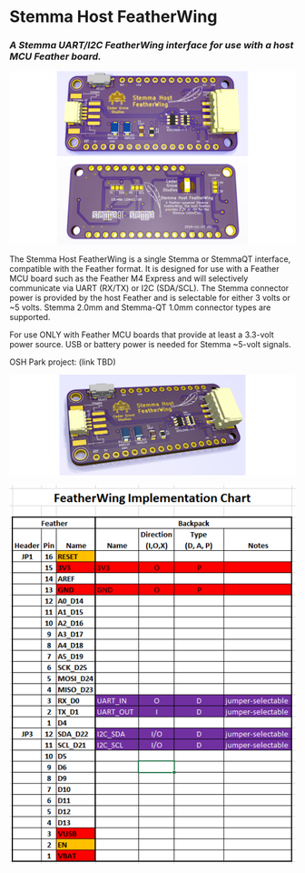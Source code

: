 # Stemma Host FeatherWing

### _A Stemma UART/I2C FeatherWing interface for use with a host MCU Feather board._

![Image of Module](https://github.com/CedarGroveStudios/Stemma_Host_FeatherWing/blob/master/photos/Stemma_Host_FeatherWing_PCB_combo_wide.png)

The Stemma Host FeatherWing is a single Stemma or StemmaQT interface, compatible with the Feather format. It is designed for use with a Feather MCU board such as the Feather M4 Express and will selectively communicate via UART (RX/TX) or I2C (SDA/SCL). The Stemma connector power is provided by the host Feather and is selectable for either 3 volts or ~5 volts. Stemma 2.0mm and Stemma-QT 1.0mm connector types are supported. 

For use ONLY with Feather MCU boards that provide at least a 3.3-volt power source. USB or battery power is needed for Stemma ~5-volt signals.

OSH Park project: (link TBD)

![Image of Module](https://github.com/CedarGroveStudios/Stemma_Host_FeatherWing/blob/master/photos/Stemma_Host_FeatherWing_glam_wide.png)

![FeatherWing Implementation Chart](https://github.com/CedarGroveStudios/Stemma_Host_FeatherWing/blob/master/docs/FeatherWing_Impl_Chart.png)

